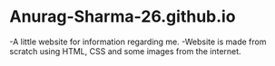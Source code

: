 # Anurag-Sharma-26.github.io

-A little website for information regarding me.
-Website is made from scratch using HTML, CSS and some images from the internet.
